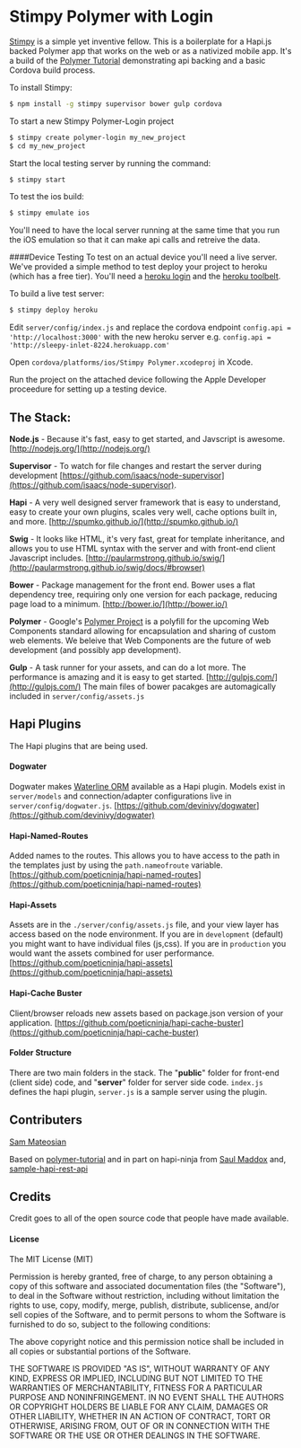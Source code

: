 Stimpy Polymer with Login
=========================

[Stimpy](https://github.com/semateos/stimpy) is a simple yet inventive fellow.  This is a boilerplate for a Hapi.js backed Polymer app that works on the web or as a nativized mobile app.  It's a build of the [Polymer Tutorial](https://www.polymer-project.org/docs/start/tutorial/intro.html) demonstrating api backing and a basic Cordova build process.

To install Stimpy:
```bash
$ npm install -g stimpy supervisor bower gulp cordova
```
To start a new Stimpy Polymer-Login project
```bash
$ stimpy create polymer-login my_new_project
$ cd my_new_project
```
Start the local testing server by running the command:
```bash
$ stimpy start
```
To test the ios build:
```bash
$ stimpy emulate ios
```
You'll need to have the local server running at the same time that you run the iOS emulation so that it can make api calls and retreive the data.

####Device Testing
To test on an actual device you'll need a live server.  We've provided a simple method to test deploy your project to heroku (which has a free tier).  You'll need a [heroku login](https://signup.heroku.com/dc) and the [heroku toolbelt](https://devcenter.heroku.com/articles/getting-started-with-nodejs#set-up).

To build a live test server:
```bash
$ stimpy deploy heroku
```

Edit `server/config/index.js` and replace the cordova endpoint `config.api = 'http://localhost:3000'` with the new heroku server e.g. `config.api = 'http://sleepy-inlet-8224.herokuapp.com'`

Open `cordova/platforms/ios/Stimpy Polymer.xcodeproj` in Xcode.

Run the project on the attached device following the Apple Developer proceedure for setting up a testing device.

## The Stack:
**Node.js** - Because it's fast, easy to get started, and Javscript is awesome.
[http://nodejs.org/](http://nodejs.org/)

**Supervisor** - To watch for file changes and restart the server during development [https://github.com/isaacs/node-supervisor](https://github.com/isaacs/node-supervisor).

**Hapi** - A very well designed server framework that is easy to understand, easy to create your own plugins, scales very well, cache options built in, and more.
[http://spumko.github.io/](http://spumko.github.io/)

**Swig** - It looks like HTML, it's very fast, great for template inheritance, and allows you to use HTML syntax with the server and with front-end client Javascript includes.
[http://paularmstrong.github.io/swig/](http://paularmstrong.github.io/swig/docs/#browser)

**Bower** - Package management for the front end.  Bower uses a flat dependency tree, requiring only one version for each package, reducing page load to a minimum. [http://bower.io/](http://bower.io/)

**Polymer** - Google's [Polymer Project](https://www.polymer-project.org/) is a polyfill for the upcoming Web Components standard allowing for encapsulation and sharing of custom web elements.  We beleive that Web Components are the future of web development (and possibly app development).

**Gulp** - A task runner for your assets, and can do a lot more. The performance is amazing and it is easy to get started. [http://gulpjs.com/](http://gulpjs.com/)  The main files of bower pacakges are automagically included in `server/config/assets.js`

## Hapi Plugins
The Hapi plugins that are being used.

#### Dogwater
Dogwater makes [Waterline ORM](https://github.com/balderdashy/waterline) available as a Hapi plugin.  Models exist in `server/models` and connection/adapter configurations live in `server/config/dogwater.js`. [https://github.com/devinivy/dogwater](https://github.com/devinivy/dogwater)

#### Hapi-Named-Routes
Added names to the routes. This allows you to have access to the path in the templates just by using the `path.nameofroute` variable. [https://github.com/poeticninja/hapi-named-routes](https://github.com/poeticninja/hapi-named-routes)

#### Hapi-Assets
Assets are in the `./server/config/assets.js` file, and your view layer has access based on the node environment. If you are in `development` (default) you might want to have individual files (js,css). If you are in `production` you would want the assets combined for user performance. [https://github.com/poeticninja/hapi-assets](https://github.com/poeticninja/hapi-assets)

#### Hapi-Cache Buster
Client/browser reloads new assets based on package.json version of your application. [https://github.com/poeticninja/hapi-cache-buster](https://github.com/poeticninja/hapi-cache-buster)

#### Folder Structure
There are two main folders in the stack. The "**public**" folder for front-end (client side) code, and "**server**" folder for server side code.  `index.js` defines the hapi plugin, `server.js` is a sample server using the plugin.

## Contributers

[Sam Mateosian](https://github.com/semateos)

Based on [polymer-tutorial](https://github.com/Polymer/polymer-tutorial) and in part on hapi-ninja from [Saul Maddox](https://github.com/poeticninja)
and, [sample-hapi-rest-api](https://github.com/agendor/sample-hapi-rest-api)


## Credits
Credit goes to all of the open source code that people have made available.

#### License

The MIT License (MIT)

Permission is hereby granted, free of charge, to any person obtaining a copy of
this software and associated documentation files (the "Software"), to deal in
the Software without restriction, including without limitation the rights to
use, copy, modify, merge, publish, distribute, sublicense, and/or sell copies of
the Software, and to permit persons to whom the Software is furnished to do so,
subject to the following conditions:

The above copyright notice and this permission notice shall be included in all
copies or substantial portions of the Software.

THE SOFTWARE IS PROVIDED "AS IS", WITHOUT WARRANTY OF ANY KIND, EXPRESS OR
IMPLIED, INCLUDING BUT NOT LIMITED TO THE WARRANTIES OF MERCHANTABILITY, FITNESS
FOR A PARTICULAR PURPOSE AND NONINFRINGEMENT. IN NO EVENT SHALL THE AUTHORS OR
COPYRIGHT HOLDERS BE LIABLE FOR ANY CLAIM, DAMAGES OR OTHER LIABILITY, WHETHER
IN AN ACTION OF CONTRACT, TORT OR OTHERWISE, ARISING FROM, OUT OF OR IN
CONNECTION WITH THE SOFTWARE OR THE USE OR OTHER DEALINGS IN THE SOFTWARE.
